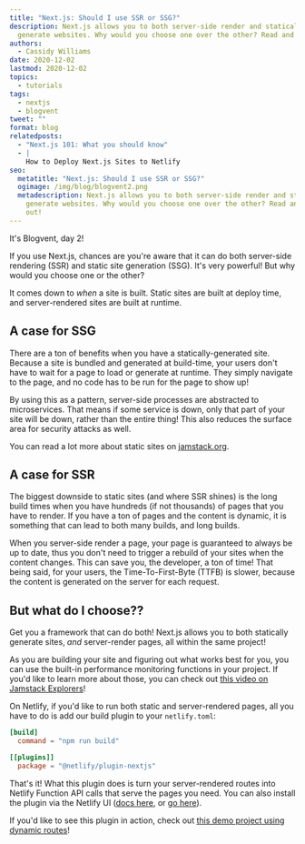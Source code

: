 ```yaml
---
title: "Next.js: Should I use SSR or SSG?"
description: Next.js allows you to both server-side render and statically
  generate websites. Why would you choose one over the other? Read and find out!
authors:
  - Cassidy Williams
date: 2020-12-02
lastmod: 2020-12-02
topics:
  - tutorials
tags:
  - nextjs
  - blogvent
tweet: ""
format: blog
relatedposts:
  - "Next.js 101: What you should know"
  - |
    How to Deploy Next.js Sites to Netlify
seo:
  metatitle: "Next.js: Should I use SSR or SSG?"
  ogimage: /img/blog/blogvent2.png
  metadescription: Next.js allows you to both server-side render and statically
    generate websites. Why would you choose one over the other? Read and find
    out!
---
```

It's Blogvent, day 2!

If you use Next.js, chances are you're aware that it can do both server-side rendering (SSR) and static site generation (SSG). It's very powerful! But why would you choose one or the other?

It comes down to *when* a site is built. Static sites are built at deploy time, and server-rendered sites are built at runtime.

## A case for SSG
There are a ton of benefits when you have a statically-generated site. Because a site is bundled and generated at build-time, your users don't have to wait for a page to load or generate at runtime. They simply navigate to the page, and no code has to be run for the page to show up!

By using this as a pattern, server-side processes are abstracted to microservices. That means if some service is down, only that part of your site will be down, rather than the entire thing! This also reduces the surface area for security attacks as well.

You can read a lot more about static sites on [jamstack.org](https://jamstack.org/).

## A case for SSR
The biggest downside to static sites (and where SSR shines) is the long build times when you have hundreds (if not thousands) of pages that you have to render. If you have a ton of pages and the content is dynamic, it is something that can lead to both many builds, and long builds.

When you server-side render a page, your page is guaranteed to always be up to date, thus you don't need to trigger a rebuild of your sites when the content changes. This can save you, the developer, a ton of time! That being said, for your users, the Time-To-First-Byte (TTFB) is slower, because the content is generated on the server for each request.

## But what do I choose??
Get you a framework that can do both! Next.js allows you to both statically generate sites, *and* server-render pages, all within the same project!

As you are building your site and figuring out what works best for you, you can use the built-in performance monitoring functions in your project. If you'd like to learn more about those, you can check out [this video on Jamstack Explorers](https://explorers.netlify.com/learn/nextjs/nextjs-performance?utm_source=blog&utm_medium=ssrorssgexplorers-cs&utm_campaign=devex)!

On Netlify, if you'd like to run both static and server-rendered pages, all you have to do is add our build plugin to your `netlify.toml`:

```toml
[build]
  command = "npm run build"

[[plugins]]
  package = "@netlify/plugin-nextjs"
```

That's it! What this plugin does is turn your server-rendered routes into Netlify Function API calls that serve the pages you need. You can also install the plugin via the Netlify UI ([docs here](https://docs.netlify.com/configure-builds/build-plugins/#install-a-plugin), or [go here](https://app.netlify.com/plugins/@netlify/plugin-nextjs/install)).

If you'd like to see this plugin in action, check out [this demo project using dynamic routes](https://github.com/cassidoo/next-prankz)!
